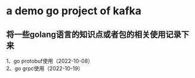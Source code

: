 # a demo go project of kafka
## 将一些golang语言的知识点或者包的相关使用记录下来
1、go protobuf使用（2022-10-08） <br />
2、go grpc使用（2022-10-19） <br />
